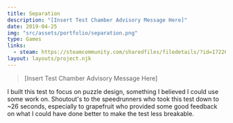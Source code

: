 ```yaml
---
title: Separation
description: "[Insert Test Chamber Advisory Message Here]"
date: 2019-04-25
img: "src/assets/portfolio/separation.png"
type: Games
links:
  - steam: https://steamcommunity.com/sharedfiles/filedetails/?id=1722683658
layout: layouts/project.njk
---
```


> [Insert Test Chamber Advisory Message Here]

I built this test to focus on puzzle design, something I believed I could use some work on. Shoutout's to the speedrunners who took this test down to ~26 seconds, especially to grapefruit who provided some good feedback on what I could have done better to make the test less breakable.
